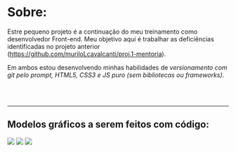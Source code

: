 # Sobre:

Estre pequeno projeto é a continuação do meu treinamento como desenvolvedor Front-end.
Meu objetivo aqui é trabalhar as deficiências identificadas no projeto anterior (https://github.com/muriloLcavalcanti/proj.1-mentoria).

Em ambos estou desenvolvendo minhas habilidades de _versionamento com git pelo prompt, HTML5, CSS3 e JS puro (sem bibliotecas ou frameworks)_.

<br/><br/>

---

## Modelos gráficos a serem feitos com código:

<img src="https://github.com/muriloLcavalcanti/proj.2-mentoria/blob/master/design/desktop-design.jpg">
<img src="https://github.com/muriloLcavalcanti/proj.2-mentoria/blob/master/design/active-states.jpg">
<img src="https://github.com/muriloLcavalcanti/proj.2-mentoria/blob/master/design/desktop-thank-you-state.jpg">
